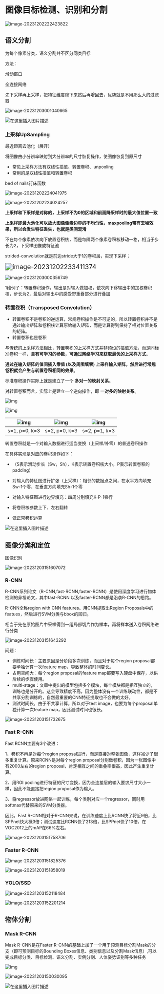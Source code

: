 # 图像目标检测、识别和分割

![image-20231202222423822](./图片/image-20231202222423822.png)

## 语义分割

为每个像素分类，语义分割并不区分同类目标

方法：

滑动窗口

全连接网络

先下采样再上采样，把特征维度降下来然后再增回去，优势就是不用那么大的过滤器

![image-20231203001040665](./图片/image-20231203001040665.png)

![在这里插入图片描述](https://img-blog.csdnimg.cn/3669333cccf749e5b13fbd716119c898.png)

### 上采样UpSampling

最近距离去池化（展开）

将图像由小分辨率映射到大分辨率的尺寸恢复操作，使图像恢复到原尺寸

- 常见上采样方法有双线性插值、转置卷积、unpooling
- 常用的是双线性插值和转置卷积



bed of nails钉床函数

![image-20231202224041975](./图片/image-20231202224041975.png)



![image-20231202224024257](./图片/image-20231202224024257.png)

**上采样和下采样是对称的，上采样不为0的区域和前面降采样时的最大值位置一致**

**上采样即最大池化可以放大图像像素边界的不均匀性，maxpooling带有去噪效果，所以会发生特征丢失，也就是类间混淆**



不在每个像素依次向下放置卷积核，而是每隔两个像素卷积核移动一格，相当于步长为2，下采样图像或特征池

strided-convolution就是前边stride大于1的卷积层，实现下采样；

<img src="./图片/image-20231202233411374.png" alt="image-20231202233411374" style="zoom:150%;" />

![image-20231203000356749](./图片/image-20231203000356749.png)

1维例子：转置卷积操作，输出是对输入做加权，依次向下移输出中的加权卷积核，步长为2，最后对输出中的感受野重叠部分进行叠加



### **转置卷积（Transposed Convolution**）

- 转置卷积不是卷积的逆运算，常规卷积操作是不可逆的，所以转置卷积并不是通过输出矩阵和卷积核计算原始输入矩阵，而是计算得到保持了相对位置关系的矩阵。
- 转置卷积也是卷积

与传统的上采样方法相比，转置卷积的上采样方式并非预设的插值方法，而是同标准卷积一样，**具有可学习的参数，可通过网络学习来获取最优的上采样方式**。

**通过在输入矩阵的值间插入零值 (以及周围填零) 上采样输入矩阵，然后进行常规卷积就会产生与转置卷积相同的效果**。

标准卷积操作实际上就是建立了一个 **多对一的映射关系**。   

对转置卷积而言，实际上是建立一个逆向操作，即 **一对多的映射关系**。

![img](https://img-blog.csdnimg.cn/698f70e9f8204914a22510b9dd9d5b79.png)

![img](https://img-blog.csdnimg.cn/88df9fc3a3c24c62b3ab0d1c0cf7ad69.png)

| ![img](https://img-blog.csdnimg.cn/dbb10ea62b89456ca567eb69fd31d18b.gif) | ![img](https://img-blog.csdnimg.cn/94191375edb942a087c54173a1dd4e75.gif) | ![img](https://img-blog.csdnimg.cn/dc6050f7df5042f886054f16d8e522d1.gif) |
| ------------------------------------------------------------ | ------------------------------------------------------------ | ------------------------------------------------------------ |
| s=1, p=0, k=3                                                | s=2, p=0, k=3                                                | s=2, p=1, k=3                                                |

转置卷积就是一个对输入数据进行适当变换（上采样/补零）的普通卷积操作

在具体实现是对应的卷积操作如下：

- （S表示滑动步长（Sw，Sh），K表示转置卷积核大小，P表示转置卷积的padding）

- 对输入的特征图进行扩张（上采样）：相邻的数据点之间，在水平方向填充Sw-1个零，在垂直方向填充Sh-1个零
- 对输入特征图进行边界填充：四周分别填充K-P-1零行
- 将卷积核参数上下、左右翻转
- 做正常卷积运算

![在这里插入图片描述](https://img-blog.csdnimg.cn/df7fb176e48e422a95a92d3167e81faf.png)

## 图像分类和定位



图像识别

![image-20231203151607072](./图片/image-20231203151607072.png)

### R-CNN

R-CNN系列论文（R-CNN,fast-RCNN,faster-RCNN）是使用深度学习进行物体检测的鼻祖论文，其中fast-RCNN 以及faster-RCNN都是沿袭R-CNN的思路。

R-CNN全称region with CNN features。用CNN提取出Region Proposals中的featues，然后进行SVM分类与bbox的回归。


相当于先在原始图片中采样得到一组局部切片作为样本，再将样本送入卷积网络进行分类

![image-20231203151643292](./图片/image-20231203151643292.png)

问题：

- 训练时间长：主要原因是分阶段多次训练，而且对于每个region proposal都要单独计算一次feature map，导致整体的时间变长。
- 占用空间大：每个region proposal的feature map都要写入硬盘中保存，以供后续的步骤使用。
- multi-stage：文章中提出的模型包括多个模块，每个模块都是相互独立的，训练也是分开的。这会导致精度不高，因为整体没有一个训练联动性，都是不共享分割训练的，自然最重要的CNN特征提取也不会做的太好。
- 测试时间长，由于不共享计算，所以对于test image，也要为每个proposal单独计算一次feature map，因此测试时间也很长。



![image-20231203151732675](./图片/image-20231203151732675.png)

### Fast R-CNN

Fast RCNN主要有3个改进：

1、卷积不再是对每个region proposal进行，而是直接对整张图像，这样减少了很多重复计算。原来RCNN是对每个region proposal分别做卷积，因为一张图像中有2000左右的region proposal，肯定相互之间的重叠率很高，因此产生重复计算。

2、用ROI pooling进行特征的尺寸变换，因为全连接层的输入要求尺寸大小一样，因此不能直接把region proposal作为输入。

3、将regressor放进网络一起训练，每个类别对应一个regressor，同时用softmax代替原来的SVM分类器。

因此，Fast R-CNN相对于R-CNN来说，在训练速度上比RCNN快了将近9倍，比SPPnet快大概3倍；测试速度比RCNN快了213倍，比SPPnet快了10倍。在VOC2012上的mAP在66%左右。



![image-20231203151758706](./图片/image-20231203151809466.png)

### Faster R-CNN

![image-20231203151825376](./图片/image-20231203151825376.png)

![image-20231203151858019](./图片/image-20231203151858019.png)

### YOLO/SSD

![image-20231203152118484](./图片/image-20231203152118484.png)

![image-20231203152201214](./图片/image-20231203152201214.png)

## 物体分割

### Mask R-CNN 

Mask R-CNN是在Faster R-CNN的基础上加了一个用于预测目标分割Mask的分支（即可预测目标的Bounding Boxes信息、类别信息以及分割Mask信息）,可以完成目标分类、目标检测、语义分割、实例分割、人体姿势识别等多种任务

![img](https://img-blog.csdn.net/20180306100257583)

![image-20231203150030095](./图片/image-20231203150030095.png)

![在这里插入图片描述](https://img-blog.csdnimg.cn/6a7ce3ce6d304304a533a3c3f081399d.png?x-oss-process=image/watermark,type_d3F5LXplbmhlaQ,shadow_50,text_Q1NETiBA5aSq6Ziz6Iqx55qE5bCP57u_6LGG,size_10,color_FFFFFF,t_70,g_se,x_16)

